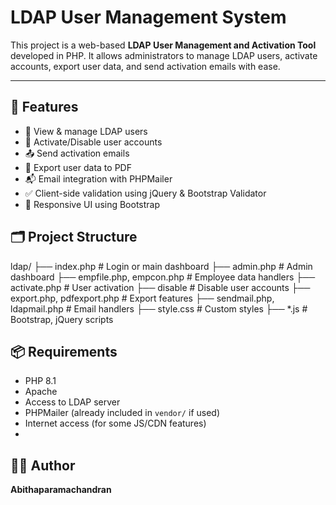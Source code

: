 # LDAP User Management System

This project is a web-based **LDAP User Management and Activation Tool** developed in PHP. It allows administrators to manage LDAP users, activate accounts, export user data, and send activation emails with ease.

---

## 🚀 Features

- 🧑 View & manage LDAP users
- 🔐 Activate/Disable user accounts
- 📤 Send activation emails
- 📄 Export user data to PDF
- 📬 Email integration with PHPMailer
- ✅ Client-side validation using jQuery & Bootstrap Validator
- 🎨 Responsive UI using Bootstrap
## 🗂️ Project Structure
ldap/
├── index.php # Login or main dashboard
├── admin.php # Admin dashboard
├── empfile.php, empcon.php # Employee data handlers
├── activate.php # User activation
├── disable # Disable user accounts
├── export.php, pdfexport.php # Export features
├── sendmail.php, ldapmail.php # Email handlers
├── style.css # Custom styles
├── *.js # Bootstrap, jQuery scripts
## 📦 Requirements

- PHP 8.1
- Apache
- Access to LDAP server
- PHPMailer (already included in `vendor/` if used)
- Internet access (for some JS/CDN features)
- 
## 🙋‍♀️ Author

**Abithaparamachandran**

